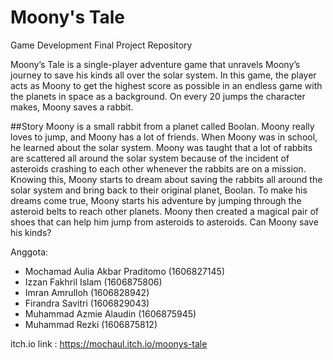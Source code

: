 # Moony's Tale
Game Development Final Project Repository

Moony’s Tale is a single-player adventure game that unravels Moony’s journey to save his kinds all over the solar system. In this game, the player acts as Moony to get the highest score as possible in an endless game with the planets in space as a background. On every 20 jumps the character makes, Moony saves a rabbit.

##Story
Moony is a small rabbit from a planet called Boolan. Moony really loves to jump, and Moony has a lot of friends. When Moony was in school, he learned about the solar system. Moony was taught that a lot of rabbits are scattered all around the solar system because of the incident of asteroids crashing to each other whenever the rabbits are on a mission. Knowing this, Moony starts to dream about saving the rabbits all around the solar system and bring back to their original planet, Boolan. To make his dreams come true, Moony starts his adventure by jumping through the asteroid belts to reach other planets. Moony then created a magical pair of shoes that can help him jump from asteroids to asteroids. Can Moony save his kinds?

Anggota:
- Mochamad Aulia Akbar Praditomo (1606827145)
- Izzan Fakhril Islam (1606875806)
- Imran Amrulloh (1606828942)
- Firandra Savitri (1606829043)
- Muhammad Azmie Alaudin (1606875945)
- Muhammad Rezki (1606875812)

itch.io link : https://mochaul.itch.io/moonys-tale
